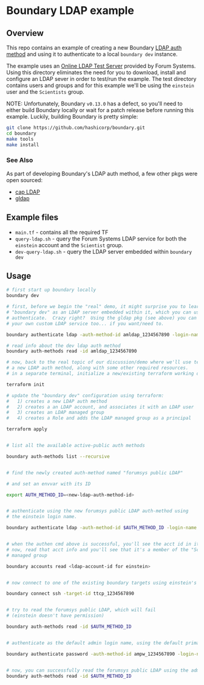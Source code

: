 # Boundary LDAP example

## Overview

This repo contains an example of creating a new Boundary [LDAP auth
method](https://developer.hashicorp.com/boundary/docs/concepts/domain-model/auth-methods)
and using it to authenticate to a local `boundary dev` instance.

The example uses an [Online LDAP Test
Server](https://www.forumsys.com/2022/05/10/online-ldap-test-server/) provided
by Forum Systems. Using this directory eliminates the need for you to download,
install and configure an LDAP sever in order to test/run the example. The test
directory contains users and groups and for this example we'll be using the
`einstein` user and the `Scientists` group.

NOTE: Unfortunately, Boundary `v0.13.0` has a defect, so you'll need to either
build Boundary locally or wait for a patch release before running this example.
Luckily, building Boundary is pretty simple:

```sh
git clone https://github.com/hashicorp/boundary.git
cd boundary
make tools
make install
```

### See Also

As part of developing Boundary's LDAP auth method, a few other pkgs were open
sourced:

* [cap LDAP](https://github.com/hashicorp/cap/tree/main/ldap)
* [gldap](https://github.com/jimlambrt/gldap)

## Example files

* `main.tf` - contains all the required TF
* `query-ldap.sh` - query the Forum Systems LDAP service for both the `einstein`
  account and the `Scientist` group.
* `dev-query-ldap.sh` - query the LDAP server embedded within `boundary dev`

## Usage

```sh
# first start up boundary locally
boundary dev

# first, before we begin the "real" demo, it might surprise you to learn that 
# "boundary dev" as an LDAP server embedded within it, which you can use to 
# authenticate.  Crazy right?  Using the gldap pkg (see above) you can build 
# your own custom LDAP service too... if you want/need to.

boundary authenticate ldap -auth-method-id amldap_1234567890 -login-name admin

# read info about the dev ldap auth method
boundary auth-methods read -id amldap_1234567890

# now, back to the real topic of our discussion/demo where we'll use terraform to create 
# a new LDAP auth method, along with some other required resources.
# in a separate terminal, initialize a new/existing terraform working dir

terraform init

# update the "boundary dev" configuration using terraform:
#   1) creates a new LDAP auth method
#   2) creates a an LDAP account, and associates it with an LDAP user
#   3) creates an LDAP managed group
#   4) creates a Role and adds the LDAP managed group as a principal

terraform apply


# list all the available active-public auth methods

boundary auth-methods list --recursive


# find the newly created auth-method named "forumsys public LDAP"

# and set an envvar with its ID

export AUTH_METHOD_ID=<new-ldap-auth-method-id>


# authenticate using the new forumsys public LDAP auth-method using 
# the einstein login name.

boundary authenticate ldap -auth-method-id $AUTH_METHOD_ID -login-name einstein


# when the authen cmd above is successful, you'll see the acct id in it's output.
# now, read that acct info and you'll see that it's a member of the "Scientists" 
# managed group

boundary accounts read <ldap-account-id for einstein>


# now connect to one of the existing boundary targets using einstein's auth-token

boundary connect ssh -target-id ttcp_1234567890


# try to read the forumsys public LDAP, which will fail
# (einstein doesn't have permission)

boundary auth-methods read -id $AUTH_METHOD_ID


# authenticate as the default admin login name, using the default primary auth-method

boundary authenticate password -auth-method-id ampw_1234567890 -login-name admin


# now, you can successfully read the forumsys public LDAP using the admin auth-token
boundary auth-methods read -id $AUTH_METHOD_ID

```
